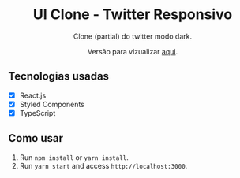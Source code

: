 <h1 align="center">
UI Clone - Twitter Responsivo
</h1>

<p align="center">Clone (partial) do twitter modo dark.</p>
<p align="center">Versão para vizualizar <a href="https://romantic-colden-ec0e9d.netlify.app/">aqui</a>.</p>

## Tecnologias usadas

- [x] React.js
- [x] Styled Components
- [x] TypeScript

## Como usar

1. Run `npm install` or `yarn install`.<br />
2. Run `yarn start` and access `http://localhost:3000`.<br />


